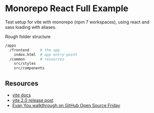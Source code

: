 # Monorepo React Full Example

Test setup for vite with monorepo (npm 7 workspaces), using react and sass loading with aliases.

Rough folder structure
```bash
/apps
  /frontend     # the app
    index.html  # app entry-point
  /common       # resources
    src/styles
    src/components
```

## Resources

- [vite docs](https://vitejs.dev/)
- [vite 2.0 release post](https://dev.to/yyx990803/announcing-vite-2-0-2f0a)
- [Evan You walkthrough on GitHub Open Source Friday](https://www.youtube.com/watch?v=UJypSr8IhKY&t=3469s)
